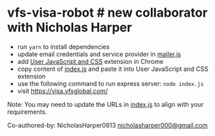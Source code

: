 # vfs-visa-robot # new collaborator with Nicholas Harper

- run `yarn` to install dependencies
- update email credentials and service provider in [mailer.js](./mailer.js)
- add [User JavaScript and CSS](https://chrome.google.com/webstore/detail/user-javascript-and-css/nbhcbdghjpllgmfilhnhkllmkecfmpld) extension in Chrome
- copy content of [index.js](./web-scripts/index.js) and paste it into User JavaScript and CSS extension
- use the following command to run express server: `node index.js`
- visit https://visa.vfsglobal.com/
 
Note: You may need to update the URLs in [index.js](./web-scripts/index.js) to align with your requirements.

Co-authored-by: NicholasHarper0813 
<nicholasharper000@gmail.com>
